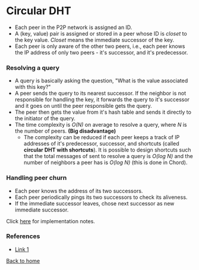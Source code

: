 # Circular DHT

- Each peer in the P2P network is assigned an ID.
- A (key, value) pair is assigned or stored in a peer whose ID is *closet* to the key value. *Closet* means the immediate successor of the key.
- Each peer is only aware of the other two peers, i.e., each peer knows the IP address of only two peers - it's successor, and it's predecessor.

### Resolving a query
- A query is basically asking the question, "What is the value associated with this key?"
- A peer sends the query to its nearest successor. If the neighbor is not responsible for handling the key, it forwards the query to it's successor and it goes on until the peer responsible gets the query.
- The peer then gets the value from it's hash table and sends it directly to the initiator of the query.
- The time complexity is *O(N)* on average to resolve a query, where *N* is the number of peers. **(Big 
disadvantage)**
    - The complexity can be reduced if each peer keeps a track of IP addresses of it's predecessor, successor, and shortcuts (called **circular DHT with shortcuts**). It is possible to design shortcuts such that the total messages of sent to resolve a query is *O(log N)* and the number of neighbors a peer has is *O(log N)* (this is done in Chord).

### Handling peer churn
- Each peer knows the address of its two successors.
- Each peer periodically pings its two successors to check its aliveness.
- If the immediate successor leaves, chose next successor as new immediate successor.

Click [here](./circ_dht_impl.md) for implementation notes.

### References
- [Link 1](https://www.youtube.com/watch?v=-UU_ugiPZ9k)

[Back to home](./Home.md)